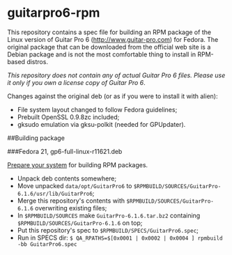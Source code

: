 guitarpro6-rpm
==============

This repository contains a spec file for building an RPM package of the Linux version of Guitar Pro 6 (http://www.guitar-pro.com) for Fedora. The original package that can be downloaded from the official web site is a Debian package and is not the most comfortable thing to install in RPM-based distros.

*This repository does not contain any of actual Guitar Pro 6 files. Please use it only if you own a license copy of Guitar Pro 6*.

Changes against the original deb (or as if you were to install it with alien):
 * File system layout changed to follow Fedora guidelines;
 * Prebuilt OpenSSL 0.9.8zc included;
 * gksudo emulation via gksu-polkit (needed for GPUpdater).

##Building package

###Fedora 21, gp6-full-linux-r11621.deb

[Prepare your system](https://fedoraproject.org/wiki/How_to_create_an_RPM_package#Preparing_your_system) for building RPM packages. 
 * Unpack deb contents somewhere;
 * Move unpacked ```data/opt/GuitarPro6``` to ```$RPMBUILD/SOURCES/GuitarPro-6.1.6/usr/lib/GuitarPro6```;
 * Merge this repository's contents with ```$RPMBUILD/SOURCES/GuitarPro-6.1.6``` overwriting existing files;
 * In ```$RPMBUILD/SOURCES``` make ```GuitarPro-6.1.6.tar.bz2``` containing ```$RPMBUILD/SOURCES/GuitarPro-6.1.6``` on top;
 * Put this repository's spec to ```$RPMBUILD/SPECS/GuitarPro6.spec```;
 * Run in SPECS dir: ```$ QA_RPATHS=$[0x0001 | 0x0002 | 0x0004 ] rpmbuild -bb GuitarPro6.spec```
